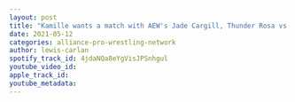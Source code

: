 ```yaml
---
layout: post
title: "Kamille wants a match with AEW's Jade Cargill, Thunder Rosa vs Kamille rematch set with stipulations"
date: 2021-05-12
categories: alliance-pro-wrestling-network
author: lewis-carlan
spotify_track_id: 4jdaNQa8eYgVisJPSnhgul
youtube_video_id: 
apple_track_id: 
youtube_metadata: 
---
```


